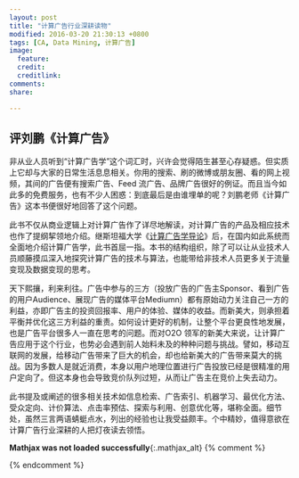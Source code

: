 ```yaml
---
layout: post
title: "计算广告行业深耕读物"
modified: 2016-03-20 21:30:13 +0800
tags: [CA, Data Mining, 计算广告]
image:
  feature: 
  credit: 
  creditlink: 
comments: 
share: 

---
```


## 评刘鹏《计算广告》

非从业人员听到“计算广告学”这个词汇时，兴许会觉得陌生甚至心存疑惑。但实质上它却与大家的日常生活息息相关。你用的搜索、刷的微博或朋友圈、看的网上视频，其间的广告便有搜索广告、Feed 流广告、品牌广告很好的例证。而且当今如此多的免费服务，也有不少人困惑：到底最后是由谁埋单的呢？刘鹏老师《计算广告》这本书便很好地回答了这个问题。

此书不仅从商业逻辑上对计算广告作了详尽地解读，对计算广告的产品及相应技术也作了提纲挈领地介绍。继斯坦福大学《[计算广告学导论](CAINtro)》后，在国内如此系统而全面地介绍计算广告学，此书首屈一指。本书的结构组织，除了可以让从业技术人员顺藤摸瓜深入地探究计算广告的技术与算法，也能带给非技术人员更多关于流量变现及数据变现的思考。

天下熙攘，利来利往。广告中参与的三方（投放广告的广告主Sponsor、看到广告的用户Audience、展现广告的媒体平台Mediumn）都有原始动力关注自己一方的利益，亦即广告主的投资回报率、用户的体验、媒体的收益。而新美大，则承担着平衡并优化这三方利益的重责。如何设计更好的机制，让整个平台更良性地发展，也是广告平台很多人一直在思考的问题。而对O2O 领军的新美大来说，让计算广告应用于这个行业，也势必会遇到前人始料未及的种种问题与挑战。譬如，移动互联网的发展，给移动广告带来了巨大的机会，却也给新美大的广告带来莫大的挑战。因为多数人是就近消费，本身以用户地理位置进行广告投放已经是很精准的用户定向了。但这本身也会导致竞价队列过短，从而让广告主在竞价上失去动力。

此书提及或阐述的很多相关技术如信息检索、广告索引、机器学习、最优化方法、受众定向、计价算法、点击率预估、探索与利用、创意优化等，堪称全面。细节处，虽然三言两语蜻蜓点水，列出的经验也让我受益颇丰。个中精妙，值得意欲在计算广告行业深耕的人把灯夜读去领悟。


[CAIntro]: https://web.stanford.edu/class/msande239/
[计算广告]: https://book.douban.com/subject/26596778/


**Mathjax was not loaded successfully**{:.mathjax_alt} 
{% comment %}
<script type='text/x-mathjax-config'> MathJax.Hub.Config({ asciimath2jax: { delimiters: [['`','`']] }, tex2jax: {inlineMath: [['$', '$']], displayMath: [['$$', '$$']], processEscapes: true}});  </script>
<script type='text/javascript' src='http://cdn.mathjax.org/mathjax/latest/MathJax.js?config=TeX-MML-AM_HTMLorMML' async='async'></script>
{% endcomment %}

